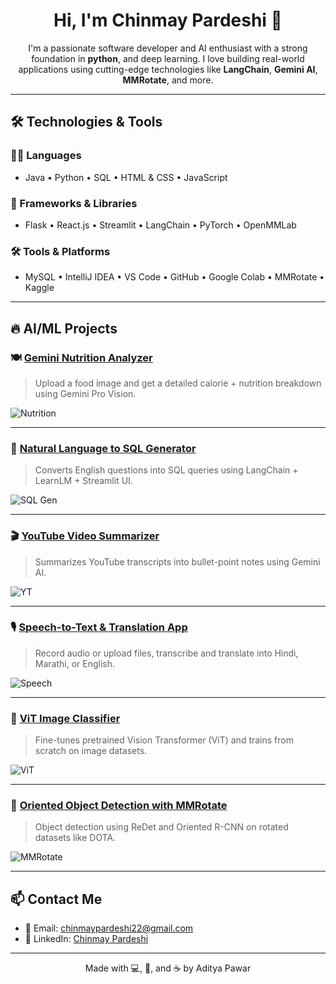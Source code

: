 <!-- GitHub Profile README -->

<h1 align="center">Hi, I'm Chinmay Pardeshi 👋</h1>

<p align="center">
I'm a passionate software developer and AI enthusiast with a strong foundation in <b>python</b>, and deep learning. I love building real-world applications using cutting-edge technologies like <b>LangChain</b>, <b>Gemini AI</b>, <b>MMRotate</b>, and more.
</p>

---

## 🛠️ Technologies & Tools

### 🧑‍💻 Languages
- Java • Python • SQL • HTML & CSS • JavaScript

### 🚀 Frameworks & Libraries
- Flask • React.js • Streamlit • LangChain • PyTorch • OpenMMLab

### 🛠️ Tools & Platforms
- MySQL • IntelliJ IDEA • VS Code • GitHub • Google Colab • MMRotate • Kaggle

---

## 🔥 AI/ML Projects

### 🍽️ [Gemini Nutrition Analyzer](https://github.com/chinmay-pardeshi/gemini-nutrition-analyzer)
> Upload a food image and get a detailed calorie + nutrition breakdown using Gemini Pro Vision.

![Nutrition](assets/gemini-food-demo.png)

---

### 🧠 [Natural Language to SQL Generator](https://github.com/chinmay-pardeshi/natural-language-sql-generator)
> Converts English questions into SQL queries using LangChain + LearnLM + Streamlit UI.

![SQL Gen](assets/sql-gen.png)

---

### 🎬 [YouTube Video Summarizer](https://github.com/chinmay-pardeshi/youtube-ai-video-summarizer)
> Summarizes YouTube transcripts into bullet-point notes using Gemini AI.

![YT](assets/youtube-summary.png)

---

### 🎙️ [Speech-to-Text & Translation App](https://github.com/chinmay-pardeshi/speech-to-text-translatora)
> Record audio or upload files, transcribe and translate into Hindi, Marathi, or English.

![Speech](assets/speech-translate.png)

---

### 🧪 [ViT Image Classifier](https://github.com/chinmay-pardeshi/vision-transformer-vit-demo)
> Fine-tunes pretrained Vision Transformer (ViT) and trains from scratch on image datasets.

![ViT](assets/vit-demo.png)

---

### 📐 [Oriented Object Detection with MMRotate](https://github.com/chinmay-pardeshi/mmrotate-orienteddetection)
> Object detection using ReDet and Oriented R-CNN on rotated datasets like DOTA.

![MMRotate](assets/mmrotate-demo.png)

---

## 📫 Contact Me

- 📧 Email: [chinmaypardeshi22@gmail.com](mailto:chinmaypardeshi22@gmail.com)
- 🔗 LinkedIn: [Chinmay Pardeshi](https://www.linkedin.com/in/chinmay-pardeshi/)

---

<p align="center">
  Made with 💻, 🤖, and ☕ by Aditya Pawar
</p>

